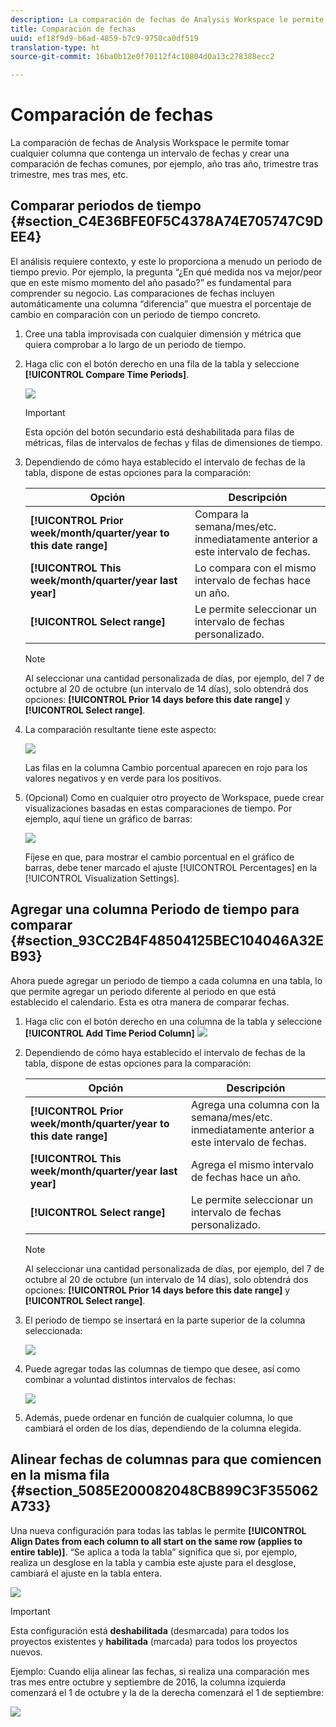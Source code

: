 ```yaml
---
description: La comparación de fechas de Analysis Workspace le permite tomar cualquier columna que contenga un intervalo de fechas y crear una comparación de fechas comunes, por ejemplo, año tras año, trimestre tras trimestre, mes tras mes, etc.
title: Comparación de fechas
uuid: ef18f9d9-b6ad-4859-b7c9-9750ca0df519
translation-type: ht
source-git-commit: 16ba0b12e0f70112f4c10804d0a13c278388ecc2

---
```



# Comparación de fechas

La comparación de fechas de Analysis Workspace le permite tomar cualquier columna que contenga un intervalo de fechas y crear una comparación de fechas comunes, por ejemplo, año tras año, trimestre tras trimestre, mes tras mes, etc.

## Comparar periodos de tiempo {#section_C4E36BFE0F5C4378A74E705747C9DEE4}

El análisis requiere contexto, y este lo proporciona a menudo un periodo de tiempo previo. Por ejemplo, la pregunta “¿En qué medida nos va mejor/peor que en este mismo momento del año pasado?” es fundamental para comprender su negocio. Las comparaciones de fechas incluyen automáticamente una columna “diferencia” que muestra el porcentaje de cambio en comparación con un periodo de tiempo concreto.

1. Cree una tabla improvisada con cualquier dimensión y métrica que quiera comprobar a lo largo de un periodo de tiempo.
1. Haga clic con el botón derecho en una fila de la tabla y seleccione **[!UICONTROL Compare Time Periods]**.

   ![](assets/compare-time.png)

   >[!IMPORTANT]
   >
   >Esta opción del botón secundario está deshabilitada para filas de métricas, filas de intervalos de fechas y filas de dimensiones de tiempo.

1. Dependiendo de cómo haya establecido el intervalo de fechas de la tabla, dispone de estas opciones para la comparación:

   | Opción | Descripción |
   |---|---|
   | **[!UICONTROL Prior week/month/quarter/year to this date range]** | Compara la semana/mes/etc. inmediatamente anterior a este intervalo de fechas. |
   | **[!UICONTROL This week/month/quarter/year last year]** | Lo compara con el mismo intervalo de fechas hace un año. |
   | **[!UICONTROL Select range]** | Le permite seleccionar un intervalo de fechas personalizado. |

   >[!NOTE]
   >
   >Al seleccionar una cantidad personalizada de días, por ejemplo, del 7 de octubre al 20 de octubre (un intervalo de 14 días), solo obtendrá dos opciones: **[!UICONTROL Prior 14 days before this date range]** y **[!UICONTROL Select range]**.

1. La comparación resultante tiene este aspecto:

   ![](assets/compare-time-result.png)

   Las filas en la columna Cambio porcentual aparecen en rojo para los valores negativos y en verde para los positivos.

1. (Opcional) Como en cualquier otro proyecto de Workspace, puede crear visualizaciones basadas en estas comparaciones de tiempo. Por ejemplo, aquí tiene un gráfico de barras:

   ![](assets/compare-time-barchart.png)

   Fíjese en que, para mostrar el cambio porcentual en el gráfico de barras, debe tener marcado el ajuste [!UICONTROL Percentages] en la [!UICONTROL Visualization Settings].

## Agregar una columna Periodo de tiempo para comparar {#section_93CC2B4F48504125BEC104046A32EB93}

Ahora puede agregar un periodo de tiempo a cada columna en una tabla, lo que permite agregar un periodo diferente al periodo en que está establecido el calendario. Esta es otra manera de comparar fechas.

1. Haga clic con el botón derecho en una columna de la tabla y seleccione **[!UICONTROL Add Time Period Column]** ![](assets/add-time-period-column.png)

1. Dependiendo de cómo haya establecido el intervalo de fechas de la tabla, dispone de estas opciones para la comparación:

   | Opción | Descripción |
   |---|---|
   | **[!UICONTROL Prior week/month/quarter/year to this date range]** | Agrega una columna con la semana/mes/etc. inmediatamente anterior a este intervalo de fechas. |
   | **[!UICONTROL This week/month/quarter/year last year]** | Agrega el mismo intervalo de fechas hace un año. |
   | **[!UICONTROL Select range]** | Le permite seleccionar un intervalo de fechas personalizado. |

   >[!NOTE]
   >
   >Al seleccionar una cantidad personalizada de días, por ejemplo, del 7 de octubre al 20 de octubre (un intervalo de 14 días), solo obtendrá dos opciones: **[!UICONTROL Prior 14 days before this date range]** y **[!UICONTROL Select range]**.

1. El periodo de tiempo se insertará en la parte superior de la columna seleccionada:

   ![](assets/add-time-period-column2.png)

1. Puede agregar todas las columnas de tiempo que desee, así como combinar a voluntad distintos intervalos de fechas:

   ![](assets/add-time-period-column4.png)

1. Además, puede ordenar en función de cualquier columna, lo que cambiará el orden de los días, dependiendo de la columna elegida.

## Alinear fechas de columnas para que comiencen en la misma fila {#section_5085E200082048CB899C3F355062A733}

Una nueva configuración para todas las tablas le permite **[!UICONTROL Align Dates from each column to all start on the same row (applies to entire table)]**. “Se aplica a toda la tabla” significa que si, por ejemplo, realiza un desglose en la tabla y cambia este ajuste para el desglose, cambiará el ajuste en la tabla entera.

![](assets/date-comparison-setting.png)

>[!IMPORTANT]
>
>Esta configuración está **deshabilitada** (desmarcada) para todos los proyectos existentes y **habilitada** (marcada) para todos los proyectos nuevos.

Ejemplo: Cuando elija alinear las fechas, si realiza una comparación mes tras mes entre octubre y septiembre de 2016, la columna izquierda comenzará el 1 de octubre y la de la derecha comenzará el 1 de septiembre:

![](assets/add-time-period-column3.png)

<!-- 

<p>See Jonny Moon's email from November 3. </p>

 -->

